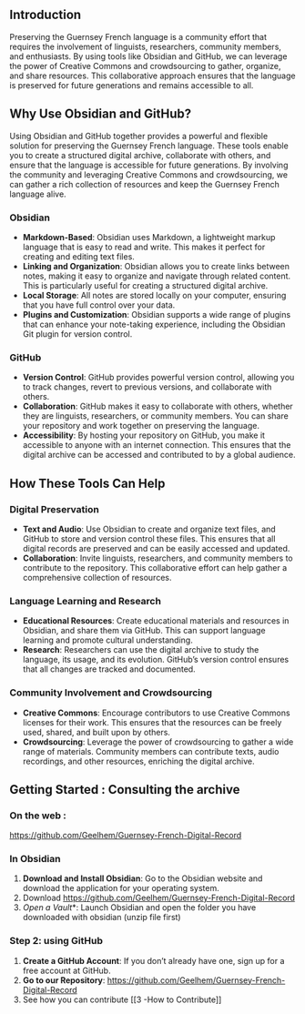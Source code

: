 
## Introduction

Preserving the Guernsey French language is a community effort that requires the involvement of linguists, researchers, community members, and enthusiasts. By using tools like Obsidian and GitHub, we can leverage the power of Creative Commons and crowdsourcing to gather, organize, and share resources. This collaborative approach ensures that the language is preserved for future generations and remains accessible to all.

## Why Use Obsidian and GitHub?

Using Obsidian and GitHub together provides a powerful and flexible solution for preserving the Guernsey French language. These tools enable you to create a structured digital archive, collaborate with others, and ensure that the language is accessible for future generations. By involving the community and leveraging Creative Commons and crowdsourcing, we can gather a rich collection of resources and keep the Guernsey French language alive.
### Obsidian

- **Markdown-Based**: Obsidian uses Markdown, a lightweight markup language that is easy to read and write. This makes it perfect for creating and editing text files.
- **Linking and Organization**: Obsidian allows you to create links between notes, making it easy to organize and navigate through related content. This is particularly useful for creating a structured digital archive.
- **Local Storage**: All notes are stored locally on your computer, ensuring that you have full control over your data.
- **Plugins and Customization**: Obsidian supports a wide range of plugins that can enhance your note-taking experience, including the Obsidian Git plugin for version control.

### GitHub

- **Version Control**: GitHub provides powerful version control, allowing you to track changes, revert to previous versions, and collaborate with others.
- **Collaboration**: GitHub makes it easy to collaborate with others, whether they are linguists, researchers, or community members. You can share your repository and work together on preserving the language.
- **Accessibility**: By hosting your repository on GitHub, you make it accessible to anyone with an internet connection. This ensures that the digital archive can be accessed and contributed to by a global audience.

## How These Tools Can Help

### Digital Preservation

- **Text and Audio**: Use Obsidian to create and organize text files, and GitHub to store and version control these files. This ensures that all digital records are preserved and can be easily accessed and updated.
- **Collaboration**: Invite linguists, researchers, and community members to contribute to the repository. This collaborative effort can help gather a comprehensive collection of resources.

### Language Learning and Research

- **Educational Resources**: Create educational materials and resources in Obsidian, and share them via GitHub. This can support language learning and promote cultural understanding.
- **Research**: Researchers can use the digital archive to study the language, its usage, and its evolution. GitHub’s version control ensures that all changes are tracked and documented.

### Community Involvement and Crowdsourcing

- **Creative Commons**: Encourage contributors to use Creative Commons licenses for their work. This ensures that the resources can be freely used, shared, and built upon by others.
- **Crowdsourcing**: Leverage the power of crowdsourcing to gather a wide range of materials. Community members can contribute texts, audio recordings, and other resources, enriching the digital archive.

## Getting Started : Consulting the archive 
### On the web : 
 https://github.com/Geelhem/Guernsey-French-Digital-Record 
### In Obsidian
1. **Download and Install Obsidian**: Go to the Obsidian website and download the application for your operating system.
2. Download  https://github.com/Geelhem/Guernsey-French-Digital-Record 
33. *Open a Vault**: Launch Obsidian and open the folder you have downloaded with obsidian (unzip file first)

### Step 2: using  GitHub

1. **Create a GitHub Account**: If you don’t already have one, sign up for a free account at GitHub.
2. **Go to our Repository**: https://github.com/Geelhem/Guernsey-French-Digital-Record 
3. See how you can contribute [[3 -How to Contribute]]


